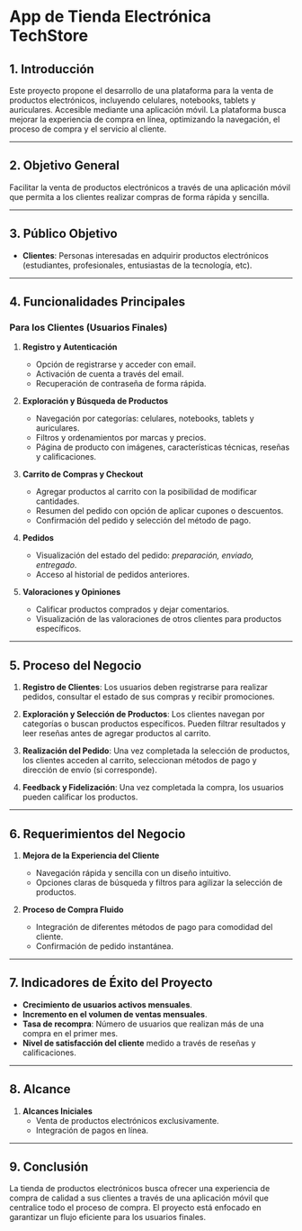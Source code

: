 # **App de Tienda Electrónica TechStore**  

## 1. **Introducción**  
Este proyecto propone el desarrollo de una plataforma para la venta de productos electrónicos, incluyendo celulares, notebooks, tablets y auriculares. Accesible mediante una aplicación móvil. La plataforma busca mejorar la experiencia de compra en línea, optimizando la navegación, el proceso de compra y el servicio al cliente.

---

## 2. **Objetivo General**  
Facilitar la venta de productos electrónicos a través de una aplicación móvil que permita a los clientes realizar compras de forma rápida y sencilla.

---

## 3. **Público Objetivo**  
- **Clientes**: Personas interesadas en adquirir productos electrónicos (estudiantes, profesionales, entusiastas de la tecnología, etc).  
---

## 4. **Funcionalidades Principales**  

### **Para los Clientes (Usuarios Finales)**  
1. **Registro y Autenticación**  
   - Opción de registrarse y acceder con email. 
   - Activación de cuenta a través del email.
   - Recuperación de contraseña de forma rápida.  

2. **Exploración y Búsqueda de Productos**  
   - Navegación por categorías: celulares, notebooks, tablets y auriculares.  
   - Filtros y ordenamientos por marcas y precios.  
   - Página de producto con imágenes, características técnicas, reseñas y calificaciones.  

3. **Carrito de Compras y Checkout**  
   - Agregar productos al carrito con la posibilidad de modificar cantidades.  
   - Resumen del pedido con opción de aplicar cupones o descuentos.  
   - Confirmación del pedido y selección del método de pago.  

4. **Pedidos**  
   - Visualización del estado del pedido: *preparación, enviado, entregado*.  
   - Acceso al historial de pedidos anteriores.  

5. **Valoraciones y Opiniones**  
   - Calificar productos comprados y dejar comentarios.  
   - Visualización de las valoraciones de otros clientes para productos específicos.  
 
---

## 5. **Proceso del Negocio**  
1. **Registro de Clientes**: Los usuarios deben registrarse para realizar pedidos, consultar el estado de sus compras y recibir promociones.  

2. **Exploración y Selección de Productos**: Los clientes navegan por categorías o buscan productos específicos. Pueden filtrar resultados y leer reseñas antes de agregar productos al carrito.  

3. **Realización del Pedido**: Una vez completada la selección de productos, los clientes acceden al carrito, seleccionan métodos de pago y dirección de envío (si corresponde).  

4. **Feedback y Fidelización**: Una vez completada la compra, los usuarios pueden calificar los productos.

---

## 6. **Requerimientos del Negocio**  

1. **Mejora de la Experiencia del Cliente**  
   - Navegación rápida y sencilla con un diseño intuitivo.  
   - Opciones claras de búsqueda y filtros para agilizar la selección de productos.  

2. **Proceso de Compra Fluido**  
   - Integración de diferentes métodos de pago para comodidad del cliente.  
   - Confirmación de pedido instantánea.

---

## 7. **Indicadores de Éxito del Proyecto**  
- **Crecimiento de usuarios activos mensuales**.  
- **Incremento en el volumen de ventas mensuales**.  
- **Tasa de recompra**: Número de usuarios que realizan más de una compra en el primer mes.  
- **Nivel de satisfacción del cliente** medido a través de reseñas y calificaciones.  

---

## 8. **Alcance**  

1. **Alcances Iniciales**  
   - Venta de productos electrónicos exclusivamente.  
   - Integración de pagos en línea.
---

## 9. **Conclusión**  
La tienda de productos electrónicos busca ofrecer una experiencia de compra de calidad a sus clientes a través de una aplicación móvil que centralice todo el proceso de compra. El proyecto está enfocado en garantizar un flujo eficiente para los usuarios finales.
